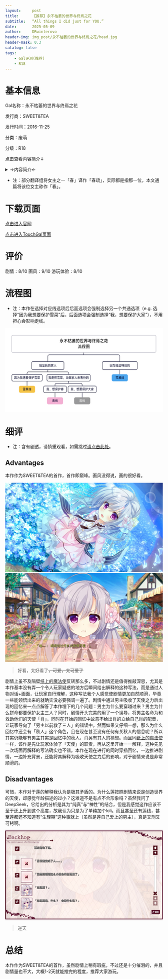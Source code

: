 ```yaml
---
layout:     post
title:      【推荐】永不枯萎的世界与终焉之花
subtitle:   “All things I did just for YOU.”
date:       2025-05-09
author:     DRwinterovo
header-img: img_post/永不枯萎的世界与终焉之花/head.jpg
header-mask: 0.3
catalog: false
tags:
    - Gal评测(推荐)
    - R18
---
```


# 基本信息

Gal名称：永不枯萎的世界与终焉之花

发行商：SWEET&TEA

发行时间：2016-11-25

分类：废萌

分级：R18

点击查看内容简介↓

<details>
<summary>→内容简介←</summary>

<div markdown="1">

> 被万紫千红的花朵埋没了的美丽街区。<br>肖与莲一起来到了这个街区，认识了在咖啡馆工作的春等几人。<br>得到了住宿在咖啡馆的2楼的工作机会，某一天，<br>圣追踪着在深夜里独自出外的春。<br>在远离街区的、视野里尽是花朵的土丘的中央，<br>圣在皎月淡淡地照耀着的大树之下，目睹了春所拥抱着的小女孩变成了花朵的瞬间。<br>注意到肖的春，眯着眼注视着迷乱地盛放着的美丽的花丛，寂寞地微笑道：<br>「在这样的世界上，我就是这样子一直活下来的。<br>但是我仍然想要活下去。就算这要交换别人的性命」<br>跟春一样仰视着飞散的花瓣，<br>「就算这个世界有怎样强硬的要求。<br>就算有多少人说不能饶恕春也好——」<br>作为这句话的替代，肖说道：<br>「——就算是这样，我仍旧祈求这样的世界的终结」

</div>
</details>

* 注：部分翻译组将女主之一「春」译作「春琉」，实际都是指那一位，本文通篇将该位女主称作「春」。

# 下载页面

[点击进入官网](http://sweet.clearrave.co.jp/karehana/)

[点击进入TouchGal页面](https://www.touchgal.us/eb0a4d81)

# 评价
剧情：8/10 画风：9/10 游玩体验：8/10

# 流程图

* 注：本作在选择对应线选项后后面选项会强制选择另一个共通选项（e.g. 选择“因为我想要保护雪菜”后，后面选项会强制选择“我，想要保护大家”），不用担心会影响走线。

![](/img_post/永不枯萎的世界与终焉之花/流程图.png)

# 细评

* 注：含有剧透，请慎重观看，如需跳过[请点击此处](#总结)。

## Advantages

本作作为SWEET&TEA的首作，首作即巅峰。画风没得说，画的很好看。

![](/img_post/永不枯萎的世界与终焉之花/1.jpg)
![](/img_post/永不枯萎的世界与终焉之花/2.jpg)

> 好看，太好看了~~，可爱，太可爱了~~

剧情上虽不及隔壁[纸上的魔法使](https://drwinterqwq.github.io/2025/04/05/%E7%BA%B8%E4%B8%8A%E9%AD%94%E6%B3%95%E4%BD%BF/)反转那么多，不过剧情还是值得推敲深思，尤其是本作基本没有弄一个令人玩家疑惑的地方后瞬间给出解释的这种写法，而是通过人物对话+画面，让玩家自行理解，这种写法我个人感觉使剧情更加自然顺滑，毕竟一些能领悟出来的就确实没必要强调一遍了。剧情中通过男主吸收了天使之力后出现的回忆来一点点解答了本作埋下的几个问题：男主为什么要穿越过来？男主为什么拼命都要保护女主三人？同时，剧情开头完美的用了一个误导，将男主名命为和救助他们的天使「肖」，同时在开始的回忆中故意不给出肖的立绘自己肖的配音，让玩家导向了「男主以前救了三人」的错误中。然而如果又仔细一想，那么为什么回忆中还会有「秋人」这个角色，且在现在甚至没有任何有关秋人的信息呢？所以其实仍能够有男主其实是回忆中的秋人，肖另有其人的猜想。而且同[纸上的魔法使](https://drwinterqwq.github.io/2025/04/05/%E7%BA%B8%E4%B8%8A%E9%AD%94%E6%B3%95%E4%BD%BF/)一样，该作是先让玩家体验了「天使」的职责，再从这里开始一一解释，这种先见一次场面再解释的写法确实也不错。本作在现在进行的同时穿插回忆，一边推进剧情，一边补充背景，还能将其解释为吸收天使之力后的影响，对于剧情来说是非常顺滑的。


## Disadvantages

可惜，本作对于莲的解释我认为是极其矛盾的。为什么莲按照剧情来说是创造世界的天使，却感觉年龄描述的过小？这难道不是有点不合形象吗？虽然我问了DeepSeek，它给出的分析是其为“纯真”与“神性”的结合，但是我感觉这作应该不至于还上升到这个高度，故我认为只是为了单纯加个loli。而且甚至还有莲线，甚至莲都还不知道有“生理期”这种事就上（虽然是莲自己爱上的男主），真是又刑又可铐啊。

![](/img_post/永不枯萎的世界与终焉之花/3.jpg)

> 逆天

# 总结

本作作为SWEET&TEA的首作，虽然剧情上稍有瑕疵，不过还是十分催泪的，并且剧情量也不大，大概1-2天就能推完的程度，推荐大家游玩。